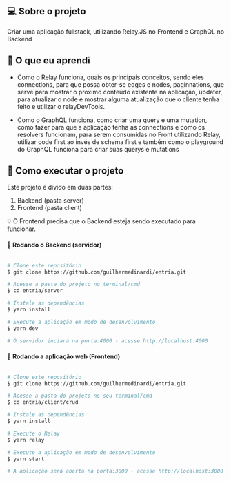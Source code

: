 
## 💻 Sobre o projeto
Criar uma aplicação fullstack, utilizando Relay.JS no Frontend e GraphQL no Backend 

## 📖 O que eu aprendi 
  - Como o Relay funciona, quais os principais conceitos, sendo eles connections, para que possa obter-se edges e nodes, paginnations, que serve para mostrar  o proximo conteúdo existente na aplicação, updater, para atualizar o node e mostrar alguma atualização que o cliente tenha feito e utilizar o relayDevTools.

  - Como o GraphQL funciona, como criar uma query e uma mutation, como fazer para que a aplicação tenha as connections e como os resolvers funcionam, para serem consumidas no Front utilizando Relay, utilizar code first ao invés de schema first e também como o playground do GraphQL funciona para criar suas querys e mutations

## 🚀 Como executar o projeto

Este projeto é divido em duas partes:
1. Backend (pasta server) 
2. Frontend (pasta client)

💡 O Frontend precisa que o Backend esteja sendo executado para funcionar.


#### 🎲 Rodando o Backend (servidor)

```bash

# Clone este repositório
$ git clone https://github.com/guilhermedinardi/entria.git

# Acesse a pasta do projeto no terminal/cmd
$ cd entria/server

# Instale as dependências
$ yarn install

# Execute a aplicação em modo de desenvolvimento
$ yarn dev

# O servidor inciará na porta:4000 - acesse http://localhost:4000 
```

#### 🧭 Rodando a aplicação web (Frontend)

```bash

# Clone este repositório
$ git clone https://github.com/guilhermedinardi/entria.git

# Acesse a pasta do projeto no seu terminal/cmd
$ cd entria/client/crud

# Instale as dependências
$ yarn install

# Execute o Relay
$ yarn relay

# Execute a aplicação em modo de desenvolvimento
$ yarn start

# A aplicação será aberta na porta:3000 - acesse http://localhost:3000

```

